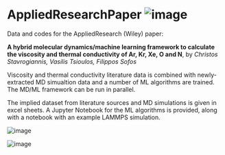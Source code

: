 # AppliedResearchPaper ![image](https://github.com/FilSofos/AppliedResearchPaper/assets/149576392/ce691fc4-4a1b-4f87-933d-dcb73268efc9)

Data and codes for the AppliedResearch (Wiley) paper: 

**A hybrid molecular dynamics/machine learning framework to calculate the viscosity and thermal conductivity of Ar, Kr, Xe, O and Ν**, 
by _Christos Stavrogiannis, Vasilis Tsioulos, Filippos Sofos_ 

Viscosity and thermal conductivity literature data is combined with newly-extracted MD simualtion data and a number of ML algorithms are trained. The MD/ML framework can be run in parallel.

The implied dataset from literature sources and MD simulations is given in excel sheets. A Jupyter Notebook for the ML algorithms is provided, along with a notebook with an example LAMMPS simulation.

![image](https://github.com/FilSofos/AppliedResearchPaper/assets/149576392/4eba9a2e-0c9a-4406-8ae7-ff5770cb589b)

![image](https://github.com/FilSofos/AppliedResearchPaper/assets/149576392/36e8035e-fcb1-43db-887e-09efce0e8629)

